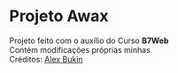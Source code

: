 # Projeto Awax
 Projeto feito com o auxílio do Curso **B7Web** \
 Contém modificações próprias minhas \
 Créditos: [Alex Bukin](https://www.behance.net/bagd)
 
 
